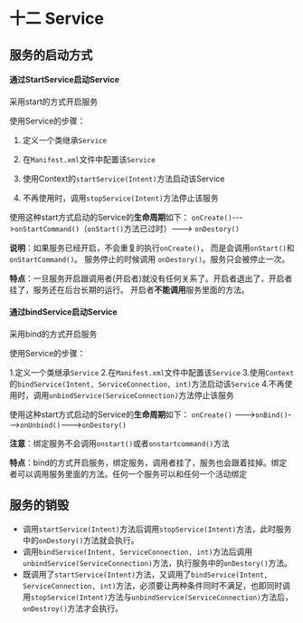 # 十二 Service

## 服务的启动方式

#### 通过StartService启动Service

采用start的方式开启服务

使用Service的步骤：

1. 定义一个类继承`Service`

2. 在`Manifest.xml`文件中配置该`Service`
3. 使用Context的`startService(Intent)`方法启动该Service
4. 不再使用时，调用`stopService(Intent)`方法停止该服务

使用这种start方式启动的Service的**生命周期**如下：
 `onCreate()`--->`onStartCommand()`（`onStart()`方法已过时）---> `onDestory()`

**说明**：如果服务已经开启，不会重复的执行`onCreate()`， 而是会调用`onStart()`和`onStartCommand()`。
 服务停止的时候调用 `onDestory()`。服务只会被停止一次。

**特点**：一旦服务开启跟调用者(开启者)就没有任何关系了。开启者退出了，开启者挂了，服务还在后台长期的运行。 开启者**不能调用**服务里面的方法。

#### 通过bindService启动Service

采用bind的方式开启服务

使用Service的步骤：

1.定义一个类继承`Service`
2.在`Manifest.xml`文件中配置该`Service`
3.使用`Context`的`bindService(Intent, ServiceConnection, int)`方法启动该`Service`
4.不再使用时，调用`unbindService(ServiceConnection)`方法停止该服务

使用这种start方式启动的Service的**生命周期**如下：
 `onCreate()` --->`onBind()`--->`onUnbind()`--->`onDestory()`

**注意**：绑定服务不会调用`onstart()`或者`onstartcommand()`方法

**特点**：bind的方式开启服务，绑定服务，调用者挂了，服务也会跟着挂掉。绑定者可以调用服务里面的方法。任何一个服务可以和任何一个活动绑定

## 服务的销毁

- 调用`startService(Intent)`方法后调用`stopService(Intent)`方法，此时服务中的`onDestory()`方法就会执行。
- 调用`bindService(Intent, ServiceConnection, int)`方法后调用`unbindService(ServiceConnection)`方法，执行服务中的`onDestory()`方法。
- 既调用了`startService(Intent)`方法，又调用了`bindService(Intent, ServiceConnection, int)`方法，必须要让两种条件同时不满足，也即同时调用`stopService(Intent)`方法与`unbindService(ServiceConnection)`方法后，`onDestroy()`方法才会执行。